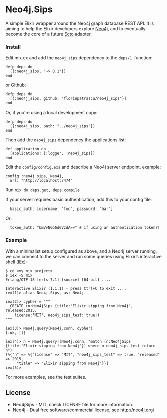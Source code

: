 Neo4j.Sips
==========

A simple Elixir wrapper around the Neo4j graph database REST API. It is aiming to help the Elixir developers explore [Neo4j](http://neo4j.com/developer/get-started/), and to eventually become the core of a future [Ecto](https://github.com/elixir-lang/ecto) adapter.

### Install

Edit mix.ex and add the `neo4j_sips` dependency to the `deps/1 `function:

    defp deps do
      [{:neo4j_sips, "~> 0.1"}]
    end

or Github:

    defp deps do
      [{:neo4j_sips, github: "florinpatrascu/neo4j_sips"}]
    end

Or, if you're using a local development copy:

    defp deps do
      [{:neo4j_sips, path: "../neo4j_sips"}]
    end

Then add the `neo4j_sips` dependency the applications list:

    def application do
      [applications: [:logger, :neo4j_sips]]
    end


Edit the `config/config.exs` and describe a Neo4j server endpoint, example:

    config :neo4j_sips, Neo4j,
      url: "http://localhost:7474"


Run `mix do deps.get, deps.compile`

If your server requires basic authentication, add this to your config file:
      
      basic_auth: [username: "foo", password: "bar"]
      
Or:
      
      token_auth: "bmVvNGo6dGVzdA==" # if using an authentication token?!
  
### Example

With a minimalist setup configured as above, and a Neo4j server running, we can connect to the server and run some queries using Elixir’s interactive shell ([IEx](http://elixir-lang.org/docs/stable/iex/IEx.html)):

    $ cd <my_mix_project>
    $ iex -S mix
    Erlang/OTP 18 [erts-7.1] [source] [64-bit] ....

    Interactive Elixir (1.1.1) - press Ctrl+C to exit ....
    iex(1)> alias Neo4j.Sips, as: Neo4j

    iex(2)> cypher = """
      CREATE (n:Neo4jSips {title:'Elixir sipping from Neo4j', released:2015, 
        license:'MIT', neo4j_sips_test: true})
    """

    iex(3)> Neo4j.query(Neo4j.conn, cypher)
    {:ok, []}

    iex(4)> n = Neo4j.query!(Neo4j.conn, "match (n:Neo4jSips {title:'Elixir sipping from Neo4j'}) where n.neo4j_sips_test return n")
    [%{"n" => %{"license" => "MIT", "neo4j_sips_test" => true, "released" => 2015,
         "title" => "Elixir sipping from Neo4j"}}]
    iex(5)> 
    

For more examples, see the test suites.

## License
* Neo4jSips - MIT, check LICENSE file for more information.
* Neo4j - Dual free software/commercial license, see http://neo4j.org/
